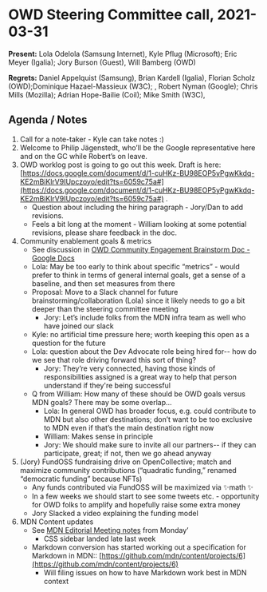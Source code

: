 
# OWD Steering Committee call, 2021-03-31

**Present:** Lola Odelola (Samsung Internet), Kyle Pflug (Microsoft); Eric Meyer (Igalia); Jory Burson (Guest), Will Bamberg (OWD)

**Regrets:** Daniel Appelquist (Samsung), Brian Kardell (Igalia), Florian Scholz (OWD);Dominique Hazael-Massieux (W3C); , Robert Nyman (Google); Chris Mills (Mozilla); Adrian Hope-Bailie (Coil); Mike Smith (W3C),

## Agenda / Notes

1. Call for a note-taker - Kyle can take notes :)
2. Welcome to Philip Jägenstedt, who’ll be the Google representative here and on the GC while Robert’s on leave.
3. OWD worklog post is going to go out this week. Draft is here: [https://docs.google.com/document/d/1-cuHKz-BU98EOP5yPgwKkdq-KE2mBiKlrV9IUpczoyo/edit?ts=6059c75a#](https://docs.google.com/document/d/1-cuHKz-BU98EOP5yPgwKkdq-KE2mBiKlrV9IUpczoyo/edit?ts=6059c75a#) .
    * Question about including the hiring paragraph - Jory/Dan to add revisions.
    * Feels a bit long at the moment - William looking at some potential revisions, please share feedback in the doc.
4. Community enablement goals & metrics
    * See discussion in [OWD Community Engagement Brainstorm Doc - Google Docs](https://docs.google.com/document/d/1YvEn3y8ASw93pubTOwwf7F3VeaHcoMRB527rvXcXWfo/edit?ts=60648cbf#)
    * Lola: May be too early to think about specific “metrics” - would prefer to think in terms of general internal goals, get a sense of a baseline, and then set measures from there
    * Proposal: Move to a Slack channel for future brainstorming/collaboration (Lola) since it likely needs to go a bit deeper than the steering committee meeting
        * Jory: Let’s include folks from the MDN infra team as well who have joined our slack
    * Kyle: no artificial time pressure here; worth keeping this open as a question for the future
    * Lola: question about the Dev Advocate role being hired for-- how do we see that role driving forward this sort of thing?
        * Jory: They’re very connected, having those kinds of responsibilities assigned is a great way to help that person understand if they're being successful
    * Q from William: How many of these should be OWD goals versus MDN goals? There may be some overlap…
        * Lola: In general OWD has broader focus, e.g. could contribute to MDN but also other destinations; don’t want to be too exclusive to MDN even if that’s the main destination right now
        * William: Makes sense in principle
        * Jory: We should make sure to invite all our partners-- if they can participate, great; if not, then we go ahead anyway
5. (Jory) FundOSS fundraising drive on OpenCollective; match and maximize community contributions (“quadratic funding,” renamed “democratic funding” because NFTs)
    * Any funds contributed via FundOSS will be maximized via ✨math ✨
    * In a few weeks we should start to see some tweets etc. - opportunity for OWD folks to amplify and hopefully raise some extra money
    * Jory Slacked a video explaining the funding model
6. MDN Content updates
    * See [MDN Editorial Meeting notes](https://docs.google.com/document/d/1ANeo9ZlQMLPrX_4xsQXkItEnXCAOJYoVQQrZqLQEKlI/edit#) from Monday’
        * CSS sidebar landed late last week
    * Markdown conversion has started working out a specification for Markdown in MDN:: [https://github.com/mdn/content/projects/6](https://github.com/mdn/content/projects/6)
        * Will filing issues on how to have Markdown work best in MDN context
